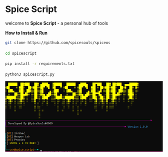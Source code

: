 # Spice Script

welcome to **Spice Script** - a personal hub of tools

**How to Install & Run**
```bash
git clone https://github.com/spicesouls/spiceos

cd spicescript

pip install -r requirements.txt

python3 spicescript.py
```
![Image of SpiceScript](spicescript.PNG)
